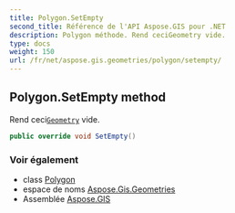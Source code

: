 ```yaml
---
title: Polygon.SetEmpty
second_title: Référence de l'API Aspose.GIS pour .NET
description: Polygon méthode. Rend ceciGeometry vide.
type: docs
weight: 150
url: /fr/net/aspose.gis.geometries/polygon/setempty/
---
```

## Polygon.SetEmpty method

Rend ceci[`Geometry`](../../geometry/) vide.

```csharp
public override void SetEmpty()
```

### Voir également

* class [Polygon](../)
* espace de noms [Aspose.Gis.Geometries](../../polygon/)
* Assemblée [Aspose.GIS](../../../)



